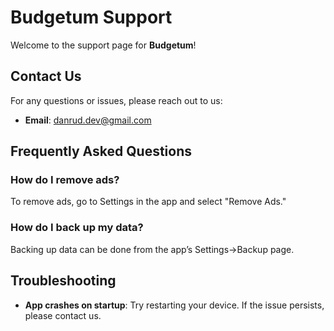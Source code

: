 # Budgetum Support

Welcome to the support page for **Budgetum**!

## Contact Us
For any questions or issues, please reach out to us:

- **Email**: danrud.dev@gmail.com

## Frequently Asked Questions

### How do I remove ads?
To remove ads, go to Settings in the app and select "Remove Ads."

### How do I back up my data?
Backing up data can be done from the app’s Settings->Backup page.

## Troubleshooting
- **App crashes on startup**: Try restarting your device. If the issue persists, please contact us.
